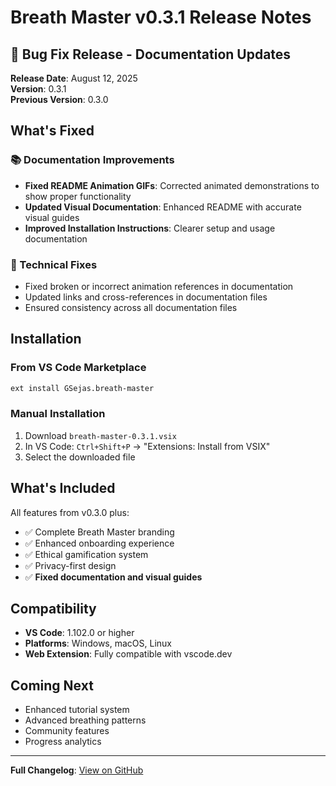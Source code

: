 # Breath Master v0.3.1 Release Notes

## 🔧 Bug Fix Release - Documentation Updates

**Release Date**: August 12, 2025  
**Version**: 0.3.1  
**Previous Version**: 0.3.0

## What's Fixed

### 📚 Documentation Improvements
- **Fixed README Animation GIFs**: Corrected animated demonstrations to show proper functionality
- **Updated Visual Documentation**: Enhanced README with accurate visual guides
- **Improved Installation Instructions**: Clearer setup and usage documentation

### 🔧 Technical Fixes
- Fixed broken or incorrect animation references in documentation
- Updated links and cross-references in documentation files
- Ensured consistency across all documentation files

## Installation

### From VS Code Marketplace
```bash
ext install GSejas.breath-master
```

### Manual Installation
1. Download `breath-master-0.3.1.vsix`
2. In VS Code: `Ctrl+Shift+P` → "Extensions: Install from VSIX"
3. Select the downloaded file

## What's Included

All features from v0.3.0 plus:
- ✅ Complete Breath Master branding
- ✅ Enhanced onboarding experience  
- ✅ Ethical gamification system
- ✅ Privacy-first design
- ✅ **Fixed documentation and visual guides**

## Compatibility

- **VS Code**: 1.102.0 or higher
- **Platforms**: Windows, macOS, Linux
- **Web Extension**: Fully compatible with vscode.dev

## Coming Next

- Enhanced tutorial system
- Advanced breathing patterns
- Community features
- Progress analytics

---

**Full Changelog**: [View on GitHub](https://github.com/GSejas/breath_master/compare/v0.3.0...v0.3.1)
